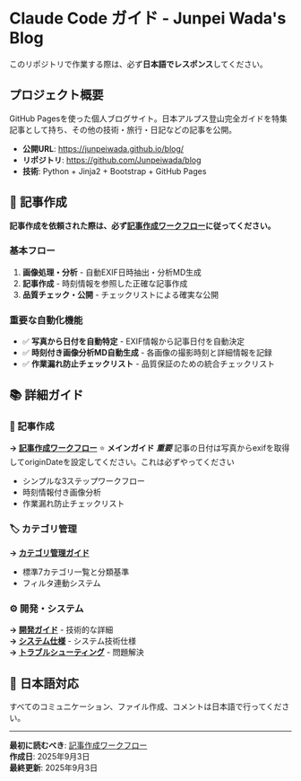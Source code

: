 # Claude Code ガイド - Junpei Wada's Blog

このリポジトリで作業する際は、必ず**日本語でレスポンス**してください。

## プロジェクト概要

GitHub Pagesを使った個人ブログサイト。日本アルプス登山完全ガイドを特集記事として持ち、その他の技術・旅行・日記などの記事を公開。

- **公開URL**: https://junpeiwada.github.io/blog/
- **リポジトリ**: https://github.com/Junpeiwada/blog
- **技術**: Python + Jinja2 + Bootstrap + GitHub Pages

## 🚀 記事作成

**記事作成を依頼された際は、必ず[記事作成ワークフロー](docs/ARTICLE_WORKFLOW.md)に従ってください。**

### 基本フロー
1. **画像処理・分析** - 自動EXIF日時抽出・分析MD生成
2. **記事作成** - 時刻情報を参照した正確な記事作成  
3. **品質チェック・公開** - チェックリストによる確実な公開

### 重要な自動化機能
- ✅ **写真から日付を自動特定** - EXIF情報から記事日付を自動決定
- ✅ **時刻付き画像分析MD自動生成** - 各画像の撮影時刻と詳細情報を記録
- ✅ **作業漏れ防止チェックリスト** - 品質保証のための統合チェックリスト

## 📚 詳細ガイド

### 📝 記事作成
**→ [記事作成ワークフロー](docs/ARTICLE_WORKFLOW.md)** ⭐ **メインガイド**
***重要*** 
記事の日付は写真からexifを取得してoriginDateを設定してください。これは必ずやってください

- シンプルな3ステップワークフロー
- 時刻情報付き画像分析
- 作業漏れ防止チェックリスト

### 🏷️ カテゴリ管理
**→ [カテゴリ管理ガイド](docs/CATEGORY_GUIDE.md)**  
- 標準7カテゴリ一覧と分類基準
- フィルタ連動システム

### ⚙️ 開発・システム
**→ [開発ガイド](docs/DEVELOPMENT.md)** - 技術的な詳細  
**→ [システム仕様](docs/SYSTEM_SPECS.md)** - システム技術仕様  
**→ [トラブルシューティング](docs/TROUBLESHOOTING.md)** - 問題解決

## 🔄 日本語対応

すべてのコミュニケーション、ファイル作成、コメントは日本語で行ってください。

---

**最初に読むべき**: [記事作成ワークフロー](docs/ARTICLE_WORKFLOW.md)  
**作成日**: 2025年9月3日  
**最終更新**: 2025年9月3日